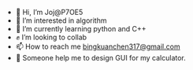 - 👋 Hi, I’m Joj@P7OE5
- 👀 I’m interested in algorithm
- 🌱 I’m currently learning python and C++
- ✊ I’m looking to collab
- 📫 How to reach me bingkuanchen317@gmail.com
- 🙇 Someone help me to design GUI for my calculator.
<!---
P7OE5/P7OE5 is a ✨ special ✨ repository because its `README.md` (this file) appears on your GitHub profile.
You can click the Preview link to take a look at your changes.
--->
